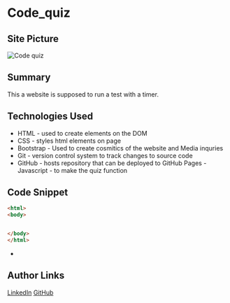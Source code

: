 # Code_quiz

## Site Picture
![Code quiz](https://media.licdn.com/dms/image/C4E22AQF0Ug5cR0NyFg/feedshare-shrink_800/0?e=1578528000&v=beta&t=fIvsyDoudbMv7qfhLNh9aeh6fbuNgsQwSrdGIKIx3ts)

## Summary 
This a website is supposed to run a test with a timer.

## Technologies Used
- HTML - used to create elements on the DOM
- CSS - styles html elements on page
- Bootstrap - Used to create cosmitics of the      website and Media inquries
- Git - version control system to track changes to source code
- GitHub - hosts repository that can be deployed to GitHub Pages
-Javascript - to make the quiz function


## Code Snippet
```html
<html>
<body>


</body>
</html>
```
-
## Author Links
[LinkedIn](linkedin.com/in/andres-felipe-jimenez-ferreira-b67a35192)
[GitHub](https://github.com/AndresF97)